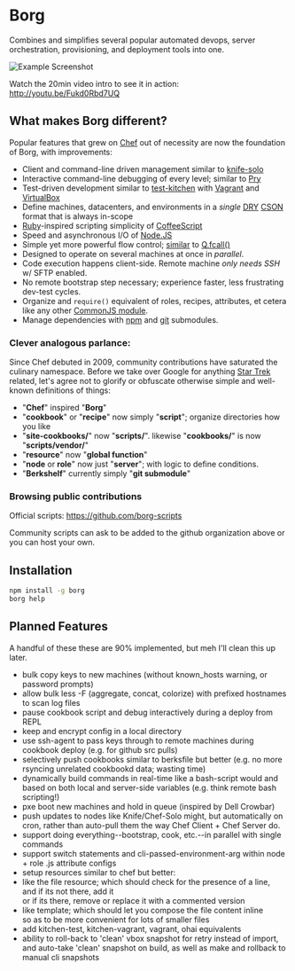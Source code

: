 # Borg

Combines and simplifies several popular automated devops, server orchestration, provisioning, and deployment tools into one.

![Example Screenshot](https://raw.github.com/mikesmullin/borg/master/docs/example.png)

Watch the 20min video intro to see it in action: http://youtu.be/Fukd0Rbd7UQ

## What makes Borg different?
Popular features that grew on [Chef](http://www.getchef.com/chef/) out of necessity are now the foundation of Borg, with improvements:
* Client and command-line driven management similar to [knife-solo](https://github.com/matschaffer/knife-solo)
* Interactive command-line debugging of every level; similar to [Pry](https://github.com/nixme/pry-debugger)
* Test-driven development similar to [test-kitchen](https://github.com/test-kitchen/test-kitchen) with [Vagrant](http://vagrantup.com) and [VirtualBox](https://www.virtualbox.org/)
* Define machines, datacenters, and environments in a _single_ [DRY](http://en.wikipedia.org/wiki/Don't_repeat_yourself) [CSON](https://github.com/bevry/cson) format that is always in-scope
* [Ruby](http://www.ruby.org)-inspired scripting simplicity of [CoffeeScript](http://www.coffeescript.org)
* Speed and asynchronous I/O of [Node.JS](http://www.nodejs.org)
* Simple yet more powerful flow control; [similar](https://gist.github.com/mikesmullin/8379744) to [Q.fcall()](https://github.com/kriskowal/q)
* Designed to operate on several machines at once in *parallel*.
* Code execution happens client-side. Remote machine *only needs SSH* w/ SFTP enabled.
* No remote bootstrap step necessary; experience faster, less frustrating dev-test cycles.
* Organize and `require()` equivalent of roles, recipes, attributes, et cetera like any other [CommonJS module](http://dailyjs.com/2010/10/18/modules/).
* Manage dependencies with [npm](https://npmjs.org/) and [git](http://git-scm.com/) submodules.

### Clever analogous parlance:
Since Chef debuted in 2009, community contributions have saturated the culinary namespace. Before we take over Google for anything [Star Trek](http://en.wikipedia.org/wiki/Star_Trek:_The_Next_Generation) related, let's agree not to glorify or obfuscate otherwise simple and well-known definitions of things:

* "**Chef**" inspired "**Borg**"
* "**cookbook**" or "**recipe**" now simply "**script**"; organize directories how you like
* "**site-cookbooks/**" now "**scripts/**". likewise "**cookbooks/**" is now "**scripts/vendor/**"
* "**resource**" now "**global function**"
* "**node** or **role**" now just "**server**"; with logic to define conditions.
* "**Berkshelf**" currently simply "**git submodule**"

### Browsing public contributions

Official scripts: https://github.com/borg-scripts

Community scripts can ask to be added to the github organization above or you can host your own. 

## Installation

```bash
npm install -g borg
borg help
```

## Planned Features

A handful of these these are 90% implemented, but meh I'll clean this up later.

* bulk copy keys to new machines (without known_hosts warning, or password prompts)
* allow bulk less -F (aggregate, concat, colorize) with prefixed hostnames to scan log files
* pause cookbook script and debug interactively during a deploy from REPL
* keep and encrypt config in a local directory
* use ssh-agent to pass keys through to remote machines during cookbook deploy (e.g. for github src pulls)
* selectively push cookbooks similar to berksfile but better (e.g. no more rsyncing unrelated cookbookd data; wasting time)
* dynamically build commands in real-time like a bash-script would and based on both local and server-side variables (e.g. think remote bash scripting!)
* pxe boot new machines and hold in queue (inspired by Dell Crowbar)
* push updates to nodes like Knife/Chef-Solo might, but automatically on cron, rather than auto-pull them the way Chef Client + Chef Server do.
* support doing everything--bootstrap, cook, etc.--in parallel with single commands
* support switch statements and cli-passed-environment-arg within node + role .js attribute configs
* setup resources similar to chef but better:  
* like the file resource; which should check for the presence of a line,  
  and if its not there, add it  
  or if its there, remove or replace it with a commented version
* like template; which should let you compose the file content inline  
  so as to be more convenient for lots of smaller files  
* add kitchen-test, kitchen-vagrant, vagrant, ohai equivalents
* ability to roll-back to 'clean' vbox snapshot for retry instead of import, and auto-take 'clean' snapshot on build, as well as make and rollback to manual cli snapshots
